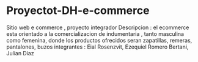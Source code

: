 # Proyectot-DH-e-commerce
Sitio web e commerce , proyecto integrador 
Descripcion : el ecommerce esta orientado a la comercializacion de indumentaria , tanto masculina como femenina, donde los productos ofrecidos seran zapatillas, remeras, pantalones, buzos
integrantes : Eial Rosenzvit, Ezequiel Romero Bertani, Julian Diaz